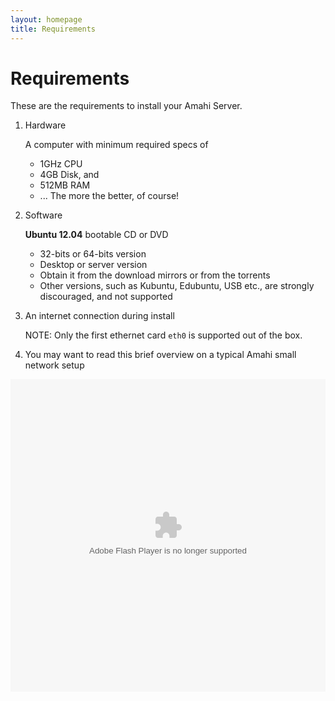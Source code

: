```yaml
---
layout: homepage
title: Requirements
---
```

# Requirements

These are the requirements to install your Amahi Server.

1. Hardware

	A computer with minimum required specs of
	* 1GHz CPU
	* 4GB Disk, and
	* 512MB RAM
	* ... The more the better, of course!

1. Software

	**Ubuntu 12.04** bootable CD or DVD

	* 32-bits or 64-bits version
	* Desktop or server version
	* Obtain it from the download mirrors or from the torrents
	* Other versions, such as Kubuntu, Edubuntu, USB etc., are strongly discouraged, and not supported

1. An internet connection during install

	NOTE: Only the first ethernet card `eth0` is supported out of the box.


1. You may want to read this brief overview on a typical Amahi small network setup

<object codebase="http://download.macromedia.com/pub/shockwave/cabs/flash/swflash.cab#version=9,0,0,0" id="doc_963414960787323" name="doc_963414960787323" classid="clsid:d27cdb6e-ae6d-11cf-96b8-444553540000" align="middle"  height="500" width="100%" >             <param name="movie"     value="http://d.scribd.com/ScribdViewer.swf?document_id=14292760&amp;access_key=key-1xvfjktmr6mtriigvw0y&amp;page=1&amp;version=1&amp;viewMode=" />             <param name="quality" value="high" />           <param name="play" value="true" />              <param name="loop" value="true" />              <param name="scale" value="showall" />          <param name="wmode" value="opaque" />           <param name="devicefont" value="false" />               <param name="bgcolor" value="#ffffff" />                <param name="menu" value="true" />              <param name="allowFullScreen" value="true" />           <param name="allowScriptAccess" value="always" />               <param name="salign" value="" />                                <embed src="http://d.scribd.com/ScribdViewer.swf?document_id=14292760&amp;access_key=key-1xvfjktmr6mtriigvw0y&amp;page=1&amp;version=1&amp;viewMode=" quality="high" pluginspage="http://www.macromedia.com/go/getflashplayer" play="true" loop="true" scale="showall" wmode="opaque" devicefont="false" bgcolor="#ffffff" name="doc_963414960787323_object" menu="true" allowfullscreen="true" allowscriptaccess="always" salign="" type="application/x-shockwave-flash" align="middle"  height="500" width="100%"></embed>                    </object>

<br>
